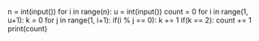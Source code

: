 n = int(input())
for i in range(n):
    u = int(input())
    count = 0
    for i in range(1, u+1):
        k = 0
        for j in range(1, i+1):
            if(i % j == 0):
                k += 1
        if(k == 2):
            count += 1
    print(count)
